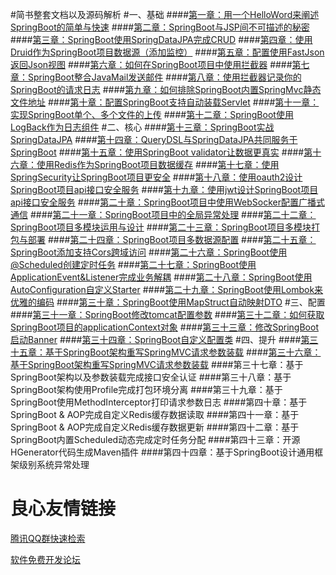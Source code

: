 #简书整套文档以及源码解析
#一、基础
####[第一章：用一个HelloWord来阐述SpringBoot的简单与快速](http://www.jianshu.com/p/2a37c26d1928)
####[第二章：SpringBoot与JSP间不可描述的秘密](http://www.jianshu.com/p/90a84c814d0c)
####[第三章：SpringBoot使用SpringDataJPA完成CRUD](http://www.jianshu.com/p/b6932740f3c0)
####[第四章：使用Druid作为SpringBoot项目数据源（添加监控）](http://www.jianshu.com/p/e84e2709f383)
####[第五章：配置使用FastJson返回Json视图](http://www.jianshu.com/p/14df78573cb2)
####[第六章：如何在SpringBoot项目中使用拦截器](http://www.jianshu.com/p/f69b21731b41)
####[第七章：SpringBoot整合JavaMail发送邮件](http://www.jianshu.com/p/0991f0841b0a)
####[第八章：使用拦截器记录你的SpringBoot的请求日志](http://www.jianshu.com/p/890c23a1b3d7)
####[第九章：如何排除SpringBoot内置SpringMvc静态文件地址](http://www.jianshu.com/p/c6ab1081fd5f)
####[第十章：配置SpringBoot支持自动装载Servlet](http://www.jianshu.com/p/2973bdd083ef)
####[第十一章：实现SpringBoot单个、多个文件的上传](http://www.jianshu.com/p/7903b6ebe47f)
####[第十二章：SpringBoot使用LogBack作为日志组件](http://www.jianshu.com/p/06b6574943df)
#二、核心
####[第十三章：SpringBoot实战SpringDataJPA](http://www.jianshu.com/p/9d5bf0e4943f)
####[第十四章：QueryDSL与SpringDataJPA共同服务于SpringBoot](http://www.jianshu.com/p/7379173e1970)
####[第十五章：使用SpringBoot validator让数据更真实](http://www.jianshu.com/p/e111d3fbc583)
####[第十六章：使用Redis作为SpringBoot项目数据缓存](http://www.jianshu.com/p/5a70b13a4fa7)
####[第十七章：使用SpringSecurity让SpringBoot项目更安全](http://www.jianshu.com/p/c3b49d0a490b)
####[第十八章：使用oauth2设计SpringBoot项目api接口安全服务](http://www.jianshu.com/p/ded9dc32f550)
####[第十九章：使用jwt设计SpringBoot项目api接口安全服务](http://www.jianshu.com/p/2503cde90c55)
####[第二十章：SpringBoot项目中使用WebSocker配置广播式通信](http://www.jianshu.com/p/19cec6fbf422)
####[第二十一章：SpringBoot项目中的全局异常处理](http://www.jianshu.com/p/1c6207d8ee9d)
####[第二十二章：SpringBoot项目多模块运用与设计](http://www.jianshu.com/p/33809a23e91a)
####[第二十三章：SpringBoot项目多模块打包与部署](http://www.jianshu.com/p/37d083ce2063)
####[第二十四章：SpringBoot项目多数据源配置](http://www.jianshu.com/p/9f812e651319)
####[第二十五章：SpringBoot添加支持Cors跨域访问](http://www.jianshu.com/p/c6ea21b64f6e)
####[第二十六章：SpringBoot使用@Scheduled创建定时任务](http://www.jianshu.com/p/c7492aeb35a1)
####[第二十七章：SpringBoot使用ApplicationEvent&Listener完成业务解耦](http://www.jianshu.com/p/4359dd4b36a6)
####[第二十八章：SpringBoot使用AutoConfiguration自定义Starter](http://www.jianshu.com/p/188065e1137b)
####[第二十九章：SpringBoot使用Lombok来优雅的编码](http://www.jianshu.com/p/9bd6ce692ab1)
####[第三十章：SpringBoot使用MapStruct自动映射DTO](http://www.jianshu.com/p/3f20ca1a93b0)
#三、配置
####[第三十一章：SpringBoot修改tomcat配置参数](http://www.jianshu.com/p/a4bb58331107)
####[第三十二章：如何获取SpringBoot项目的applicationContext对象](http://www.jianshu.com/p/3cd2d4e73eb7)
####[第三十三章：修改SpringBoot启动Banner](http://www.jianshu.com/p/c1f7617c99aa)
####[第三十四章：SpringBoot自定义配置类](http://www.jianshu.com/p/2c2cdb80fe47)
#四、提升
####[第三十五章：基于SpringBoot架构重写SpringMVC请求参数装载](http://www.jianshu.com/p/d8f844711bf4)
####[第三十六章：基于SpringBoot架构重写SpringMVC请求参数装载](http://www.jianshu.com/p/24ebb66c25cb)
####第三十七章：基于SpringBoot架构以及参数装载完成接口安全认证
####第三十八章：基于SpringBoot架构使用Profile完成打包环境分离
####第三十九章：基于SpringBoot使用MethodInterceptor打印请求参数日志
####第四十章：基于SpringBoot & AOP完成自定义Redis缓存数据读取
####第四十一章：基于SpringBoot & AOP完成自定义Redis缓存数据更新
####第四十二章：基于SpringBoot内置Scheduled动态完成定时任务分配
####第四十三章：开源HGenerator代码生成Maven插件
####第四十四章：基于SpringBoot设计通用框架级别系统异常处理

 # 良心友情链接

[腾讯QQ群快速检索](http://u.720life.cn/s/8cf73f7c)

[软件免费开发论坛](http://u.720life.cn/s/bbb01dc0)